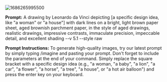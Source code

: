![1686265995500](https://github.com/user-attachments/assets/b9dea3e5-1a63-4687-9c92-543f5d8ffeb3)

**Prompt:**
A drawing by Leonardo da Vinci depicting [a specific design idea, like "a woman" or "a house"] with dark lines on a bright, light brown paper sheet, aged brownish parchment paper, in the style of aged drawings, realistic drawings, impressive contrasts, immaculate precision, impeccable detail, and excellent shading --v 5.1 --style raw

**Prompt Instructions:**
To generate high-quality images, try our latest prompt by simply typing /imagine and pasting your prompt. Don't forget to include the parameters at the end of your command. Simply replace the square bracket with a specific design idea (e.g., "a woman, "a baby", "a lion", "a car", "a flower", "a horse", "a tree", "a house", or "a hot air balloon") and press the enter key on your keyboard.
